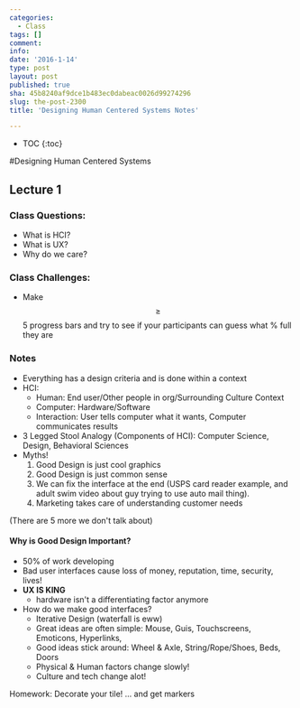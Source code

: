 ```yaml
---
categories:
  - Class
tags: []
comment: 
info: 
date: '2016-1-14'
type: post
layout: post
published: true
sha: 45b8240af9dce1b483ec0dabeac0026d99274296
slug: the-post-2300
title: 'Designing Human Centered Systems Notes'

---
```


* TOC
{:toc}

#Designing Human Centered Systems

## Lecture 1
### Class Questions:
- What is HCI?
- What is UX?
- Why do we care?
### Class Challenges:
- Make $$\geq$$ 5 progress bars and try to see if your participants can guess what % full they are

### Notes
- Everything has a design criteria and is done within a context
- HCI:
    - Human: End user/Other people in org/Surrounding Culture Context
    - Computer: Hardware/Software
    - Interaction: User tells computer what it wants, Computer communicates results
- 3 Legged Stool Analogy (Components of HCI): Computer Science, Design, Behavioral Sciences
- Myths!
    1. Good Design is just cool graphics
    2. Good Design is just common sense
    3. We can fix the interface at the end (USPS card reader example, and adult swim video about guy trying to use auto mail thing).
    4. Marketing takes care of understanding customer needs

(There are 5 more we don't talk about)

#### Why is Good Design Important?
- 50% of work developing
- Bad user interfaces cause loss of money, reputation, time, security, lives! 
- **UX IS KING**
    - hardware isn't a differentiating factor anymore
- How do we make good interfaces?
    - Iterative Design (waterfall is eww)
    - Great ideas are often simple: Mouse, Guis, Touchscreens, Emoticons, Hyperlinks,
    - Good ideas stick around: Wheel & Axle, String/Rope/Shoes, Beds, Doors
    - Physical & Human factors change slowly!
    - Culture and tech change alot!

Homework: Decorate your tile! ... and get markers 